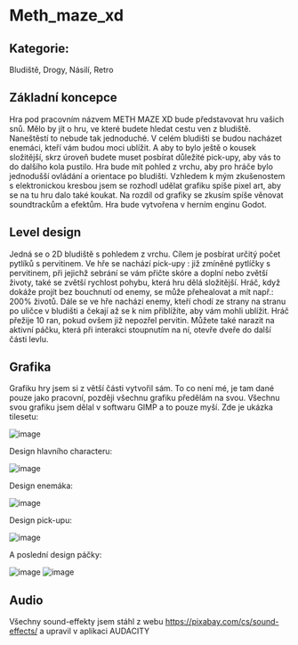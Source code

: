# Meth_maze_xd

## Kategorie:
Bludiště, Drogy, Násilí, Retro

## Základní koncepce
  Hra pod pracovním názvem METH MAZE XD bude představovat hru vašich snů. Mělo by jít o hru, ve které budete hledat cestu ven z bludiště. Naneštěstí to nebude tak jednoduché. V celém bludišti se budou nacházet enemáci, kteří vám budou moci ublížit. A aby to bylo ještě o kousek složitější, skrz úroveň budete muset posbírat důležité pick-upy, aby vás to do dalšího kola pustilo. Hra bude mít pohled z vrchu, aby pro hráče bylo jednodušší ovládání a orientace po bludišti. Vzhledem k mým zkušenostem s elektronickou kresbou jsem se rozhodl udělat grafiku spíše pixel art, aby se na tu hru dalo také koukat. Na rozdíl od grafiky se zkusím spíše věnovat soundtrackům a efektům. Hra bude vytvořena v herním enginu Godot.

## Level design
Jedná se o 2D bludiště s pohledem z vrchu. Cílem je posbírat určitý počet pytlíků s pervitinem. Ve hře se nachází pick-upy : již zmíněné pytlíčky s pervitinem, při jejichž sebrání se vám přičte skóre a doplní nebo zvětší životy, také se zvětší rychlost pohybu, která hru dělá složitější. Hráč, když dokáže projít bez bouchnutí od enemy, se může přehealovat a mít např.: 200% životů.
	Dále se ve hře nachází enemy, kteří chodí ze strany na stranu po uličce v bludišti a čekají až se k nim přiblížíte, aby vám mohli ublížit. Hráč přežije 10 ran, pokud ovšem již nepozřel pervitin.
	Můžete také narazit na aktivní páčku, která při interakci stoupnutím na ní, otevře dveře do další části levlu.
	
## Grafika 
Grafiku hry jsem si z větší části vytvořil sám. To co není mé, je tam dané pouze jako pracovní, později všechnu grafiku předělám na svou. Všechnu svou grafiku jsem dělal v softwaru GIMP a to pouze myší.
Zde je ukázka tilesetu:

![image](https://user-images.githubusercontent.com/92807683/227800404-9eac7147-43eb-465e-a824-8487cc64297c.png)

Design hlavního characteru:

![image](https://user-images.githubusercontent.com/92807683/227800466-a02de431-2b43-4de8-95eb-d729c684cd7c.png)

Design enemáka:

![image](https://user-images.githubusercontent.com/92807683/227800500-409ef0ec-64f2-420e-8199-0fafb7d65c3b.png)

Design pick-upu: 

![image](https://user-images.githubusercontent.com/92807683/227800599-96d8fbb5-5c29-4155-9369-56acd60ecc0d.png)

A poslední design páčky:

![image](https://user-images.githubusercontent.com/92807683/227800679-44715315-02a0-4071-b78d-87a95edb79da.png)
![image](https://user-images.githubusercontent.com/92807683/227800730-9a19e22b-5f22-41c4-8b1d-49c73aa1c875.png)


## Audio
Všechny sound-effekty jsem stáhl z webu https://pixabay.com/cs/sound-effects/ a upravil v aplikaci AUDACITY

